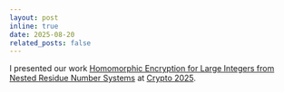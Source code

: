 ```yaml
---
layout: post
inline: true
date: 2025-08-20
related_posts: false
---
```


I presented our work [Homomorphic Encryption for Large Integers from Nested Residue Number Systems](https://eprint.iacr.org/2025/346) at [Crypto 2025](https://crypto.iacr.org/2025/).
